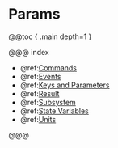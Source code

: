 # Params

@@toc { .main depth=1 }

@@@ index
- @ref:[Commands](commands.md)
- @ref:[Events](events.md)
- @ref:[Keys and Parameters](keys-and-parameters.md)
- @ref:[Result](result.md)
- @ref:[Subsystem](subsystem.md)
- @ref:[State Variables](state-variables.md)
- @ref:[Units](units.md)

@@@
